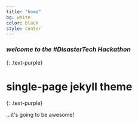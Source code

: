 ```yaml
---
title: "home"
bg: white
color: black
style: center
---
```


### *welcome to the #DisasterTech Hackathon*
{: .text-purple}

<span class="fa-stack subtlecircle" style="font-size:100px; background:rgba(255,166,0,0.1)">
  <i class="fa fa-circle fa-stack-2x text-white"></i>
  <i class="fa fa-question-circle fa-stack-1x text-orange"></i>
</span>

# single-page jekyll theme
{: .text-purple}


…it's going to be awesome!

